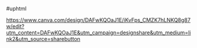 #uphtml

https://www.canva.com/design/DAFwKQOaJ1E/iKvFps_CMZK7hLNKQ8g87w/edit?utm_content=DAFwKQOaJ1E&utm_campaign=designshare&utm_medium=link2&utm_source=sharebutton
